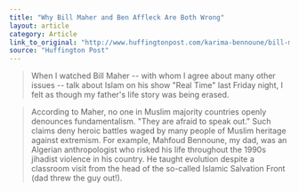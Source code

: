 ```yaml
---
title: "Why Bill Maher and Ben Affleck Are Both Wrong"
layout: article
category: Article
link_to_original: "http://www.huffingtonpost.com/karima-bennoune/bill-maher-ben-affleck-islam_b_5937838.html"
source: "Huffington Post"
---
```

>When I watched Bill Maher -- with whom I agree about many other issues -- talk about Islam on his show "Real Time" last Friday night, I felt as though my father's life story was being erased.

>According to Maher, no one in Muslim majority countries openly denounces fundamentalism. "They are afraid to speak out." Such claims deny heroic battles waged by many people of Muslim heritage against extremism. For example, Mahfoud Bennoune, my dad, was an Algerian anthropologist who risked his life throughout the 1990s jihadist violence in his country. He taught evolution despite a classroom visit from the head of the so-called Islamic Salvation Front (dad threw the guy out!).